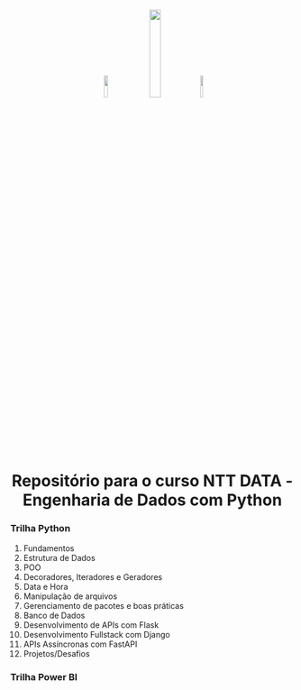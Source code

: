 <h1 align="center">
    
<p align="center">
<img src= "https://upload.wikimedia.org/wikipedia/commons/1/1f/Python_logo_01.svg" width="12%" height="10%"/>
<img src= "https://github.com/user-attachments/assets/3071fc46-505f-4f87-900e-2646877dea96" width="20%" height="20%"/>
<img src= "https://upload.wikimedia.org/wikipedia/commons/c/cf/New_Power_BI_Logo.svg" width="10%" height="10%"/>

<h1 align="center"><b>Repositório para o curso NTT DATA - Engenharia de Dados com Python </b></h1>


<p align="center"> 

### Trilha Python 

1. Fundamentos
2. Estrutura de Dados
3. POO
4. Decoradores, Iteradores e Geradores
5. Data e Hora
6. Manipulação de arquivos
7. Gerenciamento de pacotes e boas práticas
8. Banco de Dados
9. Desenvolvimento de APIs com Flask
10. Desenvolvimento Fullstack com Django
11. APIs Assíncronas com FastAPI
12. Projetos/Desafios

### Trilha Power BI
